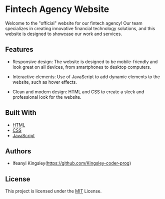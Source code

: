 # Fintech Agency Website

Welcome to the "official" website for our fintech agency! Our team specializes in creating innovative financial technology solutions, and this website is designed to showcase our work and services.


## Features

- Responsive design: The website is designed to be mobile-friendly and look great on all devices, from smartphones to desktop computers.

- Interactive elements: Use of JavaScript to add dynamic elements to the website, such as hover effects.

- Clean and modern design: HTML and CSS to create a sleek and professional look for the website.

## Built With

- [HTML](https://developer.mozilla.org/en-US/docs/Web/HTML)
- [CSS](https://developer.mozilla.org/en-US/docs/Web/CSS)
- [JavaScript](https://developer.mozilla.org/en-US/docs/Web/JavaScript)

## Authors

- Ifeanyi Kingsley(https://github.com/Kingsley-coder-prog)

## License

This project is licensed under the [MIT](https://opensource.org/licenses/MIT) License.


